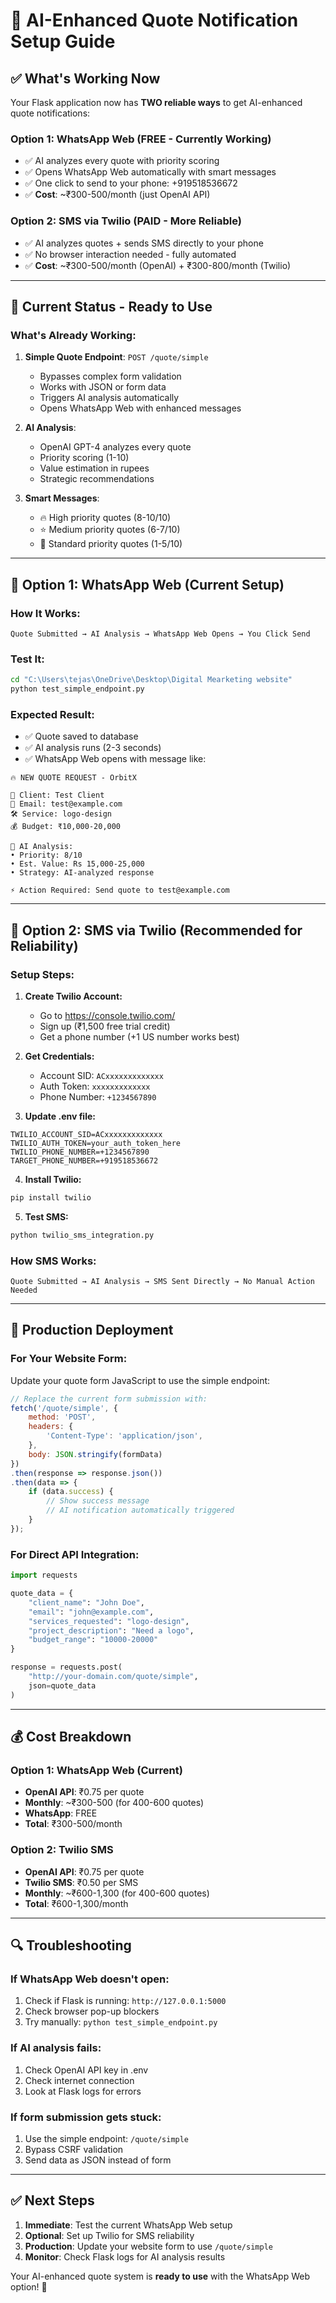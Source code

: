 # 🚀 AI-Enhanced Quote Notification Setup Guide

## ✅ **What's Working Now**

Your Flask application now has **TWO reliable ways** to get AI-enhanced quote notifications:

### **Option 1: WhatsApp Web (FREE - Currently Working)**
- ✅ AI analyzes every quote with priority scoring
- ✅ Opens WhatsApp Web automatically with smart messages
- ✅ One click to send to your phone: +919518536672
- ✅ **Cost**: ~₹300-500/month (just OpenAI API)

### **Option 2: SMS via Twilio (PAID - More Reliable)**
- ✅ AI analyzes quotes + sends SMS directly to your phone
- ✅ No browser interaction needed - fully automated
- ✅ **Cost**: ~₹300-500/month (OpenAI) + ₹300-800/month (Twilio)

---

## 🔧 **Current Status - Ready to Use**

### **What's Already Working:**

1. **Simple Quote Endpoint**: `POST /quote/simple`
   - Bypasses complex form validation
   - Works with JSON or form data
   - Triggers AI analysis automatically
   - Opens WhatsApp Web with enhanced messages

2. **AI Analysis**:
   - OpenAI GPT-4 analyzes every quote
   - Priority scoring (1-10)
   - Value estimation in rupees
   - Strategic recommendations

3. **Smart Messages**:
   - 🔥 High priority quotes (8-10/10)
   - ⭐ Medium priority quotes (6-7/10)
   - 📝 Standard priority quotes (1-5/10)

---

## 📱 **Option 1: WhatsApp Web (Current Setup)**

### **How It Works:**
```
Quote Submitted → AI Analysis → WhatsApp Web Opens → You Click Send
```

### **Test It:**
```bash
cd "C:\Users\tejas\OneDrive\Desktop\Digital Mearketing website"
python test_simple_endpoint.py
```

### **Expected Result:**
- ✅ Quote saved to database
- ✅ AI analysis runs (2-3 seconds)
- ✅ WhatsApp Web opens with message like:

```
🔥 NEW QUOTE REQUEST - OrbitX

👤 Client: Test Client
📧 Email: test@example.com
🛠️ Service: logo-design
💰 Budget: ₹10,000-20,000

🤖 AI Analysis:
• Priority: 8/10
• Est. Value: Rs 15,000-25,000
• Strategy: AI-analyzed response

⚡ Action Required: Send quote to test@example.com
```

---

## 📱 **Option 2: SMS via Twilio (Recommended for Reliability)**

### **Setup Steps:**

1. **Create Twilio Account:**
   - Go to https://console.twilio.com/
   - Sign up (₹1,500 free trial credit)
   - Get a phone number (+1 US number works best)

2. **Get Credentials:**
   - Account SID: `ACxxxxxxxxxxxxx`
   - Auth Token: `xxxxxxxxxxxxx`
   - Phone Number: `+1234567890`

3. **Update .env file:**
```env
TWILIO_ACCOUNT_SID=ACxxxxxxxxxxxxx
TWILIO_AUTH_TOKEN=your_auth_token_here
TWILIO_PHONE_NUMBER=+1234567890
TARGET_PHONE_NUMBER=+919518536672
```

4. **Install Twilio:**
```bash
pip install twilio
```

5. **Test SMS:**
```bash
python twilio_sms_integration.py
```

### **How SMS Works:**
```
Quote Submitted → AI Analysis → SMS Sent Directly → No Manual Action Needed
```

---

## 🚀 **Production Deployment**

### **For Your Website Form:**

Update your quote form JavaScript to use the simple endpoint:

```javascript
// Replace the current form submission with:
fetch('/quote/simple', {
    method: 'POST',
    headers: {
        'Content-Type': 'application/json',
    },
    body: JSON.stringify(formData)
})
.then(response => response.json())
.then(data => {
    if (data.success) {
        // Show success message
        // AI notification automatically triggered
    }
});
```

### **For Direct API Integration:**

```python
import requests

quote_data = {
    "client_name": "John Doe",
    "email": "john@example.com",
    "services_requested": "logo-design",
    "project_description": "Need a logo",
    "budget_range": "10000-20000"
}

response = requests.post(
    "http://your-domain.com/quote/simple",
    json=quote_data
)
```

---

## 💰 **Cost Breakdown**

### **Option 1: WhatsApp Web (Current)**
- **OpenAI API**: ₹0.75 per quote
- **Monthly**: ~₹300-500 (for 400-600 quotes)
- **WhatsApp**: FREE
- **Total**: ₹300-500/month

### **Option 2: Twilio SMS**
- **OpenAI API**: ₹0.75 per quote
- **Twilio SMS**: ₹0.50 per SMS
- **Monthly**: ~₹600-1,300 (for 400-600 quotes)
- **Total**: ₹600-1,300/month

---

## 🔍 **Troubleshooting**

### **If WhatsApp Web doesn't open:**
1. Check if Flask is running: `http://127.0.0.1:5000`
2. Check browser pop-up blockers
3. Try manually: `python test_simple_endpoint.py`

### **If AI analysis fails:**
1. Check OpenAI API key in .env
2. Check internet connection
3. Look at Flask logs for errors

### **If form submission gets stuck:**
1. Use the simple endpoint: `/quote/simple`
2. Bypass CSRF validation
3. Send data as JSON instead of form

---

## ✅ **Next Steps**

1. **Immediate**: Test the current WhatsApp Web setup
2. **Optional**: Set up Twilio for SMS reliability
3. **Production**: Update your website form to use `/quote/simple`
4. **Monitor**: Check Flask logs for AI analysis results

Your AI-enhanced quote system is **ready to use** with the WhatsApp Web option! 🎉